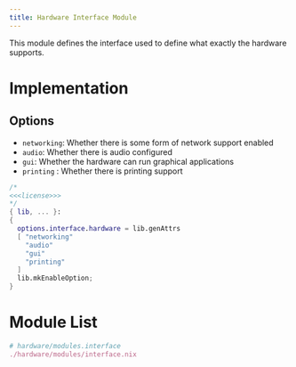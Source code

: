 ```yaml
---
title: Hardware Interface Module
---
```

This module defines the interface used to define what exactly the hardware supports.

# Implementation
## Options
- `networking`: Whether there is some form of network support enabled
- `audio`: Whether there is audio configured
- `gui`: Whether the hardware can run graphical applications
- `printing` : Whether there is printing support

```nix hardware/modules/interface.nix
/*
<<<license>>>
*/
{ lib, ... }:
{
  options.interface.hardware = lib.genAttrs 
  [ "networking"
    "audio"
    "gui"
    "printing"
  ]
  lib.mkEnableOption;
}
```

# Module List
```nix "hardware/modules" +=
# hardware/modules.interface
./hardware/modules/interface.nix
```
